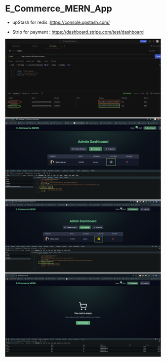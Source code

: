 # E_Commerce_MERN_App

* upStash for redis :https://console.upstash.com/

* Strip for payment : https://dashboard.stripe.com/test/dashboard

![image](./redis_tokens.png)
![image](./featured_toggle1.png)
![image](./featured_toggle2.png)
![image](./emptyCart.png)